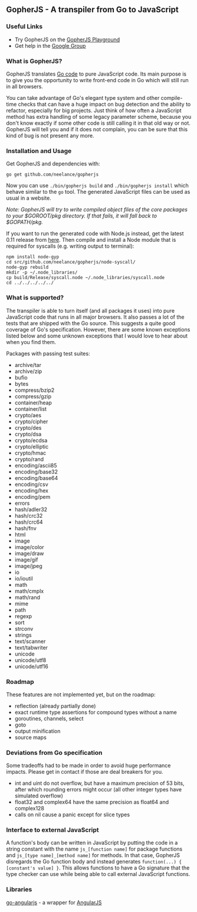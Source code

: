 GopherJS - A transpiler from Go to JavaScript
---------------------------------------------

### Useful Links
- Try GopherJS on the [GopherJS Playground](http://neelance.github.io/gopherjs-playground/)
- Get help in the [Google Group](https://groups.google.com/d/forum/gopherjs)

### What is GopherJS?
GopherJS translates [Go code](http://golang.org/) to pure JavaScript code. Its main purpose is to give you the opportunity to write front-end code in Go which will still run in all browsers.

You can take advantage of Go's elegant type system and other compile-time checks that can have a huge impact on bug detection and the ability to refactor, especially for big projects. Just think of how often a JavaScript method has extra handling of some legacy parameter scheme, because you don't know exactly if some other code is still calling it in that old way or not. GopherJS will tell you and if it does not complain, you can be sure that this kind of bug is not present any more.

### Installation and Usage
Get GopherJS and dependencies with: 
```
go get github.com/neelance/gopherjs
```
Now you can use  `./bin/gopherjs build` and `./bin/gopherjs install` which behave similar to the `go` tool. The generated JavaScript files can be used as usual in a website.

*Note: GopherJS will try to write compiled object files of the core packages to your $GOROOT/pkg directory. If that fails, it will fall back to $GOPATH/pkg.*

If you want to run the generated code with Node.js instead, get the latest 0.11 release from [here](http://blog.nodejs.org/release/). Then compile and install a Node module that is required for syscalls (e.g. writing output to terminal):
```
npm install node-gyp
cd src/github.com/neelance/gopherjs/node-syscall/
node-gyp rebuild
mkdir -p ~/.node_libraries/
cp build/Release/syscall.node ~/.node_libraries/syscall.node
cd ../../../../../
```

### What is supported?
The transpiler is able to turn itself (and all packages it uses) into pure JavaScript code that runs in all major browsers. It also passes a lot of the tests that are shipped with the Go source. This suggests a quite good coverage of Go's specification. However, there are some known exceptions listed below and some unknown exceptions that I would love to hear about when you find them.

Packages with passing test suites:

- archive/tar
- archive/zip
- bufio
- bytes
- compress/bzip2
- compress/gzip
- container/heap
- container/list
- crypto/aes
- crypto/cipher
- crypto/des
- crypto/dsa
- crypto/ecdsa
- crypto/elliptic
- crypto/hmac
- crypto/rand
- encoding/ascii85
- encoding/base32
- encoding/base64
- encoding/csv
- encoding/hex
- encoding/pem
- errors
- hash/adler32
- hash/crc32
- hash/crc64
- hash/fnv
- html
- image
- image/color
- image/draw
- image/gif
- image/jpeg
- io
- io/ioutil
- math
- math/cmplx
- math/rand
- mime
- path
- regexp
- sort
- strconv
- strings
- text/scanner
- text/tabwriter
- unicode
- unicode/utf8
- unicode/utf16

### Roadmap
These features are not implemented yet, but on the roadmap:

- reflection (already partially done)
- exact runtime type assertions for compound types without a name
- goroutines, channels, select
- goto
- output minification
- source maps

### Deviations from Go specification
Some tradeoffs had to be made in order to avoid huge performance impacts. Please get in contact if those are deal breakers for you.

- int and uint do not overflow, but have a maximum precision of 53 bits, after which rounding errors might occur (all other integer types have simulated overflow)
- float32 and complex64 have the same precision as float64 and complex128
- calls on nil cause a panic except for slice types

### Interface to external JavaScript
A function's body can be written in JavaScript by putting the code in a string constant with the name `js_[function name]` for package functions and `js_[type name]_[method name]` for methods. In that case, GopherJS disregards the Go function body and instead generates `function(...) { [constant's value] }`. This allows functions to have a Go signature that the type checker can use while being able to call external JavaScript functions.

### Libraries
[go-angularjs](https://github.com/neelance/go-angularjs) - a wrapper for [AngularJS](http://angularjs.org)
